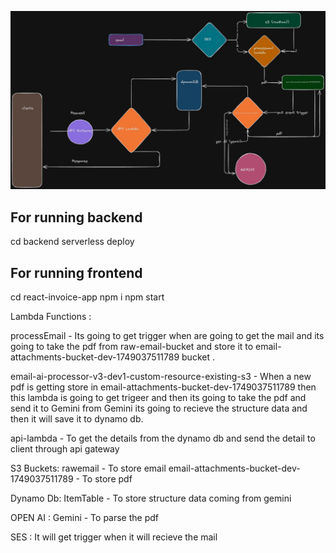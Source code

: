 ![alt text](excali.jpeg)

## For running backend 

cd backend 
serverless deploy

## For running frontend 

cd react-invoice-app
npm i
npm start

Lambda Functions :

processEmail - Its going to get trigger when are going to get the mail and its going to take the pdf from raw-email-bucket and store it to email-attachments-bucket-dev-1749037511789 bucket .

email-ai-processor-v3-dev1-custom-resource-existing-s3 - When a new pdf is getting store in email-attachments-bucket-dev-1749037511789 then this lambda is going to get trigeer and then its going to take the pdf and send it to Gemini from Gemini its going to recieve the structure data and then it will save it to dynamo db.

api-lambda - To get the details from the dynamo db and send the detail to client through api gateway 

S3 Buckets:
rawemail - To store email 
email-attachments-bucket-dev-1749037511789 - To store pdf 

Dynamo Db:
 ItemTable -  To store structure data coming from gemini

 OPEN AI :
 Gemini - To parse the pdf 

 SES :
 It will get trigger when it will recieve the mail
 



